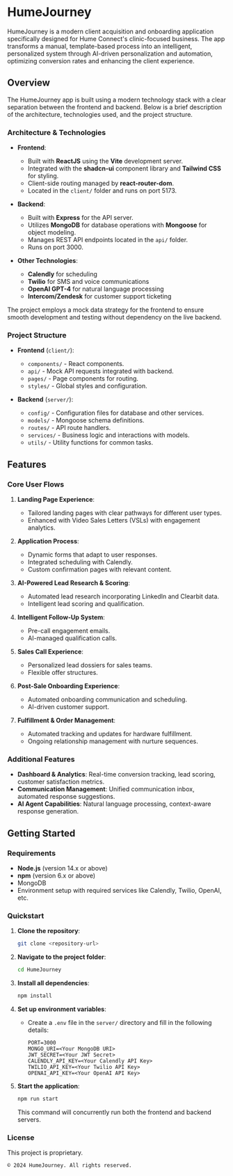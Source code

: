 # HumeJourney

HumeJourney is a modern client acquisition and onboarding application specifically designed for Hume Connect's clinic-focused business. The app transforms a manual, template-based process into an intelligent, personalized system through AI-driven personalization and automation, optimizing conversion rates and enhancing the client experience.

## Overview

The HumeJourney app is built using a modern technology stack with a clear separation between the frontend and backend. Below is a brief description of the architecture, technologies used, and the project structure.

### Architecture & Technologies
- **Frontend**: 
  - Built with **ReactJS** using the **Vite** development server.
  - Integrated with the **shadcn-ui** component library and **Tailwind CSS** for styling.
  - Client-side routing managed by **react-router-dom**.
  - Located in the `client/` folder and runs on port 5173.

- **Backend**: 
  - Built with **Express** for the API server.
  - Utilizes **MongoDB** for database operations with **Mongoose** for object modeling.
  - Manages REST API endpoints located in the `api/` folder.
  - Runs on port 3000.

- **Other Technologies**:
  - **Calendly** for scheduling
  - **Twilio** for SMS and voice communications
  - **OpenAI GPT-4** for natural language processing
  - **Intercom/Zendesk** for customer support ticketing

The project employs a mock data strategy for the frontend to ensure smooth development and testing without dependency on the live backend.

### Project Structure

- **Frontend** (`client/`):
  - `components/` - React components.
  - `api/` - Mock API requests integrated with backend.
  - `pages/` - Page components for routing.
  - `styles/` - Global styles and configuration.

- **Backend** (`server/`):
  - `config/` - Configuration files for database and other services.
  - `models/` - Mongoose schema definitions.
  - `routes/` - API route handlers.
  - `services/` - Business logic and interactions with models.
  - `utils/` - Utility functions for common tasks.

## Features

### Core User Flows
1. **Landing Page Experience**:
   - Tailored landing pages with clear pathways for different user types.
   - Enhanced with Video Sales Letters (VSLs) with engagement analytics.

2. **Application Process**:
   - Dynamic forms that adapt to user responses.
   - Integrated scheduling with Calendly.
   - Custom confirmation pages with relevant content.

3. **AI-Powered Lead Research & Scoring**:
   - Automated lead research incorporating LinkedIn and Clearbit data.
   - Intelligent lead scoring and qualification.

4. **Intelligent Follow-Up System**:
   - Pre-call engagement emails.
   - AI-managed qualification calls.
   
5. **Sales Call Experience**:
   - Personalized lead dossiers for sales teams.
   - Flexible offer structures.

6. **Post-Sale Onboarding Experience**:
   - Automated onboarding communication and scheduling.
   - AI-driven customer support.

7. **Fulfillment & Order Management**:
   - Automated tracking and updates for hardware fulfillment.
   - Ongoing relationship management with nurture sequences.

### Additional Features
- **Dashboard & Analytics**: Real-time conversion tracking, lead scoring, customer satisfaction metrics.
- **Communication Management**: Unified communication inbox, automated response suggestions.
- **AI Agent Capabilities**: Natural language processing, context-aware response generation.

## Getting Started

### Requirements
- **Node.js** (version 14.x or above)
- **npm** (version 6.x or above)
- MongoDB
- Environment setup with required services like Calendly, Twilio, OpenAI, etc.

### Quickstart
1. **Clone the repository**:
    ```bash
    git clone <repository-url>
    ```

2. **Navigate to the project folder**:
    ```bash
    cd HumeJourney
    ```

3. **Install all dependencies**:
    ```bash
    npm install
    ```

4. **Set up environment variables**:
    - Create a `.env` file in the `server/` directory and fill in the following details:
      ```env
      PORT=3000
      MONGO_URI=<Your MongoDB URI>
      JWT_SECRET=<Your JWT Secret>
      CALENDLY_API_KEY=<Your Calendly API Key>
      TWILIO_API_KEY=<Your Twilio API Key>
      OPENAI_API_KEY=<Your OpenAI API Key>
      ```

5. **Start the application**:
    ```bash
    npm run start
    ```
   This command will concurrently run both the frontend and backend servers.

### License
This project is proprietary.

```
© 2024 HumeJourney. All rights reserved.
```
